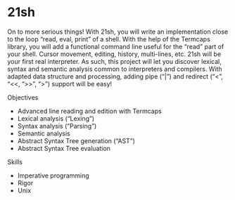# 21sh

On to more serious things! With 21sh, you will write an implementation close to the loop “read, eval, print” of a shell. With the help of the Termcaps library, you will add a functional command line useful for the “read” part of your shell. Cursor movement, editing, history, multi-lines, etc. 21sh will be your first real interpreter. As such, this project will let you discover lexical, syntax and semantic analysis common to interpreters and compilers. With adapted data structure and processing, adding pipe (“|”) and redirect (“<”, “<<, “>>”, “>”) support will be easy!

Objectives
- Advanced line reading and edition with Termcaps
- Lexical analysis (“Lexing”)
- Syntax analysis (“Parsing”)
- Semantic analysis
- Abstract Syntax Tree generation (“AST”)
- Abstract Syntax Tree evaluation

Skills
- Imperative programming
- Rigor
- Unix
